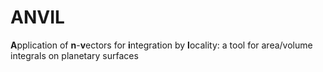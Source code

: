 # ANVIL
**A**pplication of **n**-**v**ectors for **i**ntegration by **l**ocality: a tool for area/volume integrals on planetary surfaces
